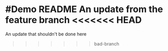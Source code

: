#Demo README
An update from the feature branch
<<<<<<< HEAD
=======
An update that shouldn't be done here
>>>>>>> bad-branch
